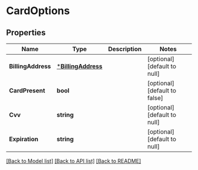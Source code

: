 # CardOptions

## Properties
Name | Type | Description | Notes
------------ | ------------- | ------------- | -------------
**BillingAddress** | [***BillingAddress**](billing_address.md) |  | [optional] [default to null]
**CardPresent** | **bool** |  | [optional] [default to false]
**Cvv** | **string** |  | [optional] [default to null]
**Expiration** | **string** |  | [optional] [default to null]

[[Back to Model list]](../README.md#documentation-for-models) [[Back to API list]](../README.md#documentation-for-api-endpoints) [[Back to README]](../README.md)


